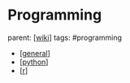 # Programming

parent: [[wiki]]
tags: #programming

- [[general]]
- [[python]]
- [[r]]


[//begin]: # "Autogenerated link references for markdown compatibility"
[wiki]: ../wiki "Wiki"
[general]: general/general "General"
[python]: python/python "Python"
[r]: R/r "R"
[//end]: # "Autogenerated link references"